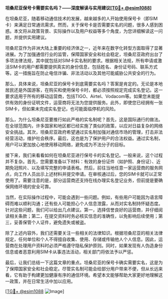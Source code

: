 **坦桑尼亚保号卡需要实名吗？——深度解读与实用建议[[TG💪+ @esim1088](https://t.me/s/esim1088)]**

在坦桑尼亚，随着移动通信技术的发展，越来越多的人开始使用保号卡（即SIM卡）来满足日常通讯需求。然而，关于保号卡是否需要实名的问题，很多人感到困惑。本文将从政策背景、实际操作以及用户权益等多个角度，为您详细解读这一问题，并提供实用建议。

坦桑尼亚作为非洲大陆上重要的经济体之一，近年来在数字化转型方面取得了显著进展。为了加强通信行业的监管，保障国家安全和社会稳定，坦桑尼亚政府出台了多项法律法规，其中就包括对SIM卡实名制的要求。根据相关法规，所有申请或激活SIM卡的用户都需要提供真实的身份信息，包括姓名、身份证号码、联系方式等。这一措施旨在防止电信诈骗、非法活动以及其他可能威胁公共安全的行为。

那么，具体来说，坦桑尼亚的保号卡到底需要实名吗？答案是肯定的。无论是本地居民还是外国游客，在购买和使用保号卡时，都必须按照规定完成实名登记。这一要求适用于所有的移动运营商，包括TIGO、Airtel、Vodacom等。如果您未能提供有效的身份证明文件，运营商将无法为您提供服务。此外，即使您已经拥有一张SIM卡，但如果未完成实名登记，也可能面临停机的风险。

那么，为什么坦桑尼亚要推行如此严格的实名制呢？首先，这是国际通行的做法。在全球范围内，许多国家和地区都已经实施了类似的政策，以应对日益复杂的网络安全挑战。其次，坦桑尼亚政府希望通过实名制加强对通信市场的管理，打击非法经营活动，维护社会秩序。最后，这也是为了保护用户的合法权益。通过实名制，用户可以更加放心地使用移动网络，避免成为不法分子的目标。

接下来，我们来看看如何在坦桑尼亚进行保号卡的实名登记。一般来说，这个过程并不复杂。首先，您需要准备以下材料：有效的身份证件（如护照、身份证）、近期免冠照片、以及填写完整的申请表格。然后，前往当地任意一家运营商的服务网点，向工作人员出示上述材料并提交申请。在审核通过后，您的SIM卡就可以正常使用了。需要注意的是，部分运营商还支持在线办理实名登记业务，但前提是要确保网络环境的安全可靠。

当然，在实际操作过程中，可能会遇到一些问题。例如，有些用户可能因为语言障碍而难以顺利沟通；还有些人可能担心个人信息泄露，从而对实名制持怀疑态度。针对这些问题，我们可以给出几点建议。第一，选择信誉良好的运营商，并仔细阅读相关条款；第二，在提交资料时务必核实信息的准确性，以免影响后续使用；第三，妥善保管个人证件，避免遗失或被盗。

除了上述内容外，我们还需要关注一些相关的法律知识。根据坦桑尼亚的相关法律规定，任何单位和个人不得擅自收集、使用、存储或传输他人个人信息。因此，运营商在处理用户资料时必须严格遵守隐私保护原则。同时，如果发现有人伪造身份信息或者恶意利用SIM卡从事违法活动，相关部门将依法予以严惩。

最后，让我们总结一下这篇文章的重点。坦桑尼亚的保号卡确实需要实名，这是为了保障国家安全和社会稳定。尽管实名制可能会给部分用户带来不便，但从长远来看，它有助于构建更加健康有序的通信环境。希望本文能够帮助大家更好地理解这一政策，并在日常生活中加以应用。

[[TG💪+ @esim1088](https://t.me/s/esim1088) ![Image](https://i.postimg.cc/4NQfJmqS/Snipaste-2025-05-13-00-14-12.png)]